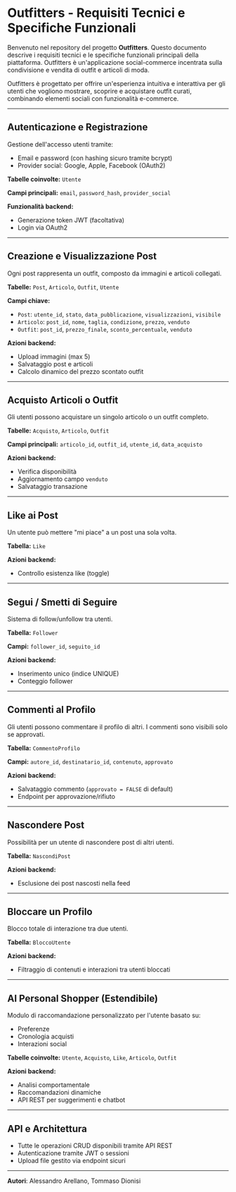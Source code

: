# Outfitters - Requisiti Tecnici e Specifiche Funzionali

Benvenuto nel repository del progetto **Outfitters**. Questo documento descrive i requisiti tecnici e le specifiche funzionali principali della piattaforma. Outfitters è un'applicazione social-commerce incentrata sulla condivisione e vendita di outfit e articoli di moda.

Outfitters è progettato per offrire un'esperienza intuitiva e interattiva per gli utenti che vogliono mostrare, scoprire e acquistare outfit curati, combinando elementi sociali con funzionalità e-commerce.

---

##  Autenticazione e Registrazione

Gestione dell'accesso utenti tramite:
- Email e password (con hashing sicuro tramite bcrypt)
- Provider social: Google, Apple, Facebook (OAuth2)

**Tabelle coinvolte:** `Utente`

**Campi principali:** `email`, `password_hash`, `provider_social`

**Funzionalità backend:**
- Generazione token JWT (facoltativa)
- Login via OAuth2

---

##  Creazione e Visualizzazione Post

Ogni post rappresenta un outfit, composto da immagini e articoli collegati.

**Tabelle:** `Post`, `Articolo`, `Outfit`, `Utente`

**Campi chiave:**
- `Post`: `utente_id`, `stato`, `data_pubblicazione`, `visualizzazioni`, `visibile`
- `Articolo`: `post_id`, `nome`, `taglia`, `condizione`, `prezzo`, `venduto`
- `Outfit`: `post_id`, `prezzo_finale`, `sconto_percentuale`, `venduto`

**Azioni backend:**
- Upload immagini (max 5)
- Salvataggio post e articoli
- Calcolo dinamico del prezzo scontato outfit

---

##  Acquisto Articoli o Outfit

Gli utenti possono acquistare un singolo articolo o un outfit completo.

**Tabelle:** `Acquisto`, `Articolo`, `Outfit`

**Campi principali:** `articolo_id`, `outfit_id`, `utente_id`, `data_acquisto`

**Azioni backend:**
- Verifica disponibilità
- Aggiornamento campo `venduto`
- Salvataggio transazione

---

##  Like ai Post

Un utente può mettere "mi piace" a un post una sola volta.

**Tabella:** `Like`

**Azioni backend:**
- Controllo esistenza like (toggle)

---

##  Segui / Smetti di Seguire

Sistema di follow/unfollow tra utenti.

**Tabella:** `Follower`

**Campi:** `follower_id`, `seguito_id`

**Azioni backend:**
- Inserimento unico (indice UNIQUE)
- Conteggio follower

---

##  Commenti al Profilo

Gli utenti possono commentare il profilo di altri. I commenti sono visibili solo se approvati.

**Tabella:** `CommentoProfilo`

**Campi:** `autore_id`, `destinatario_id`, `contenuto`, `approvato`

**Azioni backend:**
- Salvataggio commento (`approvato = FALSE` di default)
- Endpoint per approvazione/rifiuto

---

##  Nascondere Post

Possibilità per un utente di nascondere post di altri utenti.

**Tabella:** `NascondiPost`

**Azioni backend:**
- Esclusione dei post nascosti nella feed

---

##  Bloccare un Profilo

Blocco totale di interazione tra due utenti.

**Tabella:** `BloccoUtente`

**Azioni backend:**
- Filtraggio di contenuti e interazioni tra utenti bloccati

---

##  AI Personal Shopper (Estendibile)

Modulo di raccomandazione personalizzato per l'utente basato su:
- Preferenze
- Cronologia acquisti
- Interazioni social

**Tabelle coinvolte:** `Utente`, `Acquisto`, `Like`, `Articolo`, `Outfit`

**Azioni backend:**
- Analisi comportamentale
- Raccomandazioni dinamiche
- API REST per suggerimenti e chatbot

---

##  API e Architettura

- Tutte le operazioni CRUD disponibili tramite API REST
- Autenticazione tramite JWT o sessioni
- Upload file gestito via endpoint sicuri



---


**Autori**: Alessandro Arellano, Tommaso Dionisi  

